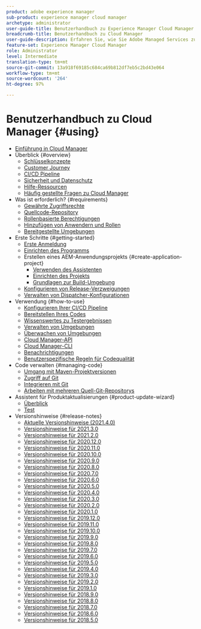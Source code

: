 ```yaml
---
product: adobe experience manager
sub-product: experience manager cloud manager
archetype: administrator
user-guide-title: Benutzerhandbuch zu Experience Manager Cloud Manager
breadcrumb-title: Benutzerhandbuch zu Cloud Manager
user-guide-description: Erfahren Sie, wie Sie Adobe Managed Services zur Selbstverwaltung von Experience Manager in der Cloud nutzen können.
feature-set: Experience Manager Cloud Manager
role: Administrator
level: Intermediate
translation-type: tm+mt
source-git-commit: 13a918f69185c684ca69b812df7eb5c2bd43e064
workflow-type: tm+mt
source-wordcount: '264'
ht-degree: 97%

---
```



# Benutzerhandbuch zu Cloud Manager {#using}

+ [Einführung in Cloud Manager](introduction-to-cloud-manager.md)
+ Überblick {#overview}
   + [Schlüsselkonzepte](key-concepts.md)
   + [Customer Journey](customer-journey.md)
   + [CI/CD Pipeline](ci-cd-pipeline.md)
   + [Sicherheit und Datenschutz](security-and-privacy.md)
   + [Hilfe-Ressourcen](help-resources.md)
   + [Häufig gestellte Fragen zu Cloud Manager](cloud-manager-faqs.md)
+ Was ist erforderlich? {#requirements}
   + [Gewährte Zugriffsrechte](access-rights-granted.md)
   + [Quellcode-Repository](source-code-repository.md)
   + [Rollenbasierte Berechtigungen](role-based-permissions.md)
   + [Hinzufügen von Anwendern und Rollen](setting-up-users-and-roles.md)
   + [Bereitgestellte Umgebungen](environments-provisioned.md)
+ Erste Schritte {#getting-started}
   + [Erste Anmeldung](first-time-login.md)
   + [Einrichten des Programms](setting-up-program.md)
   + Erstellen eines AEM-Anwendungsprojekts {#create-application-project}
      + [Verwenden des Assistenten](using-the-wizard.md)
      + [Einrichten des Projekts](setting-up-project.md)
      + [Grundlagen zur Build-Umgebung](build-environment-details.md)
   + [Konfigurieren von Release-Verzweigungen](configure-your-release-branches.md)
   + [Verwalten von Dispatcher-Konfigurationen](dispatcher-configurations.md)
+ Verwendung {#how-to-use}
   + [Konfigurieren Ihrer CI/CD Pipeline](configuring-pipeline.md)
   + [Bereitstellen Ihres Codes](deploying-code.md)
   + [Wissenswertes zu Testergebnissen](understand-your-test-results.md)
   + [Verwalten von Umgebungen](manage-your-environment.md)
   + [Überwachen von Umgebungen](monitor-your-environments.md)
   + [Cloud Manager-API](https://www.adobe.io/apis/experiencecloud/cloud-manager/docs.html)
   + [Cloud Manager-CLI](https://github.com/adobe/aio-cli-plugin-cloudmanager/blob/main/README.md)
   + [Benachrichtigungen](notifications.md)
   + [Benutzerspezifische Regeln für Codequalität](custom-code-quality-rules.md)
+ Code verwalten {#managing-code}
   + [Umgang mit Maven-Projektversionen](activating-maven-project.md)
   + [Zugriff auf Git](accessing-git.md)
   + [Integrieren mit Git](setup-cloud-manager-git-integration.md)
   + [Arbeiten mit mehreren Quell-Git-Repositorys](/help/using/working-with-multiple-source-git-repos.md)
+ Assistent für Produktaktualisierungen {#product-update-wizard}
   + [Überblick](overview-productupdate-wizard.md)
   + [Test](evaluation.md)
+ Versionshinweise {#release-notes}
   + [Aktuelle Versionshinweise (2021.4.0)](release-notes-current.md)
   + [Versionshinweise für 2021.3.0](release-notes-2021-3-0.md)
   + [Versionshinweise für 2021.2.0](release-notes-2021-2-0.md)
   + [Versionshinweise für 2020.12.0](release-notes-2020-12-0.md)
   + [Versionshinweise für 2020.11.0](release-notes-2020-11-0.md)
   + [Versionshinweise für 2020.10.0](release-notes-2020-10-0.md)
   + [Versionshinweise für 2020.9.0](release-notes-2020-9-0.md)
   + [Versionshinweise für 2020.8.0](release-notes-2020-8-0.md)
   + [Versionshinweise für 2020.7.0](release-notes-2020-7-0.md)
   + [Versionshinweise für 2020.6.0](release-notes-2020-6-0.md)
   + [Versionshinweise für 2020.5.0](release-notes-2020-5-0.md)
   + [Versionshinweise für 2020.4.0](release-notes-2020-4-0.md)
   + [Versionshinweise für 2020.3.0](release-notes-2020-3-0.md)
   + [Versionshinweise für 2020.2.0](release-notes-2020-2-0.md)
   + [Versionshinweise für 2020.1.0](release-notes-2020-1-0.md)
   + [Versionshinweise für 2019.12.0](release-notes-2019-12-0.md)
   + [Versionshinweise für 2019.11.0](release-notes-2019-11-0.md)
   + [Versionshinweise für 2019.10.0](release-notes-2019-10-0.md)
   + [Versionshinweise für 2019.9.0](release-notes-2019-9-0.md)
   + [Versionshinweise für 2019.8.0](release-notes-2019-8-0.md)
   + [Versionshinweise für 2019.7.0](release-notes-2019-7-0.md)
   + [Versionshinweise für 2019.6.0](release-notes-2019-6-0.md)
   + [Versionshinweise für 2019.5.0](release-notes-2019-5-0.md)
   + [Versionshinweise für 2019.4.0](release-notes-2019-4-0.md)
   + [Versionshinweise für 2019.3.0](release-notes-2019-3-0.md)
   + [Versionshinweise für 2019.2.0](release-notes-2019-2-0.md)
   + [Versionshinweise für 2019.1.0](release-notes-2019-1-0.md)
   + [Versionshinweise für 2018.9.0](release-notes-2018-9-0.md)
   + [Versionshinweise für 2018.8.0](release-notes-2018-8-0.md)
   + [Versionshinweise für 2018.7.0](release-notes-2018-7-0.md)
   + [Versionshinweise für 2018.6.0](release-notes-2018-6-0.md)
   + [Versionshinweise für 2018.5.0](release-notes-2018-5-0.md)
